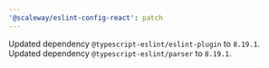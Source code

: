 ```yaml
---
'@scaleway/eslint-config-react': patch
---
```


Updated dependency `@typescript-eslint/eslint-plugin` to `8.19.1`.
Updated dependency `@typescript-eslint/parser` to `8.19.1`.
